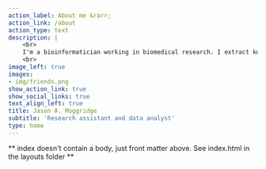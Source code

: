 ```yaml
---
action_label: About me &rarr;
action_link: /about
action_type: text
description: |
    <br>
    I'm a bioinformatician working in biomedical research. I extract knowledge from complex data using code and build software tools to help other scientists with their own research and publishing. 
    <br>
image_left: true
images:
- img/friends.png
show_action_link: true
show_social_links: true
text_align_left: true
title: Jason A. Moggridge
subtitle: 'Research assistant and data analyst'
type: home
---
```


** index doesn't contain a body, just front matter above.
See index.html in the layouts folder **
